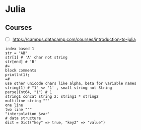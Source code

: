 # Julia
## Courses
- [ ] https://campus.datacamp.com/courses/introduction-to-julia

```
index based 1
str = "AB"
str[1] # 'A' char not string
str[end] # 'B'
#=
block comments
println(1);
=#
use other unicode chars like alpha, beta for variable names
string(1) # "1" <> '1' , small string not String
parse(Int64, "1") # 1
string1 concat string 2: string1 * string2
multiline string """
one line
two line """
"interpolation $var"
# data structure
dict = Dict("key" => true, "key2" => "value")
```
